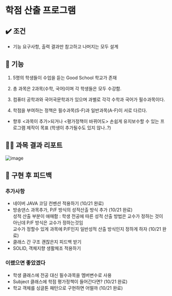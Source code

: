 # 학점 산출 프로그램




## ✔️ 조건
- 기능 요구사항, 출력 결과만 참고하고 나머지는 모두 설계

## 🚀 기능
1. 5명의 학생들이 수업을 듣는 Good School 학교가 존재

2. 총 과목은 2과목(수학, 국어)이며 각 학생들은 모두 수강함.

3. 컴퓨터 공학과와 국어국문학과가 있으며 과별로 각각 수학과 국어가 필수과목이다.

4. 학점을 부여하는 정책은 필수과목(S-F)과 일반과목(A-F)이 서로 다르다.

* 향후 <과목이 추가>되거나 <평가정책이 바뀌어도> 손쉽게 유지보수할 수 있는 프로그램 제작이 목표 (학생이 추가될수도 있지 않나..?)

 
## ✍🏻 과목 결과 리포트
![image](https://user-images.githubusercontent.com/65710954/196610522-b23d61ab-0912-401b-a852-507576e03fd6.png)


## 📝 구현 후 피드백
### 추가사항
- 네이버 JAVA 코딩 컨벤션 적용하기 (10/21 완료)
- 방송댄스 과목추가, P/F 방식의 성적산출 방식 추가 (10/21 완료) <br/>
 성적 산출 부분이 애매함 : 학생 전공에 따른 성적 산출 방법은 교수가 정하는 것이 아닌데 P/F 방식은 교수가 정하는것임 <br/>
 교수가 정할수 있게 과목에 P/F인지 일반성적 산출 방식인지 정하게 하자 (10/21 완료)
- 클래스 간 구조 괜찮은지 피드백 받기
- SOLID, 객체지향 생활체조 적용하기

### 이랬으면 좋았겠다
- 학생 클래스에 전공 대신 필수과목을 멤버변수로 사용
- Subject 클래스에 학점 평가정책이 들어간다면? (10/21 완료)
- 학교 객체를 싱글톤 패턴으로 구현하면 어떨까 (10/21 완료)

